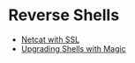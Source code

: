 # Reverse Shells
- [Netcat with SSL](./netcat_ssl.md)
- [Upgrading Shells with Magic](./upgrade_magic.md)